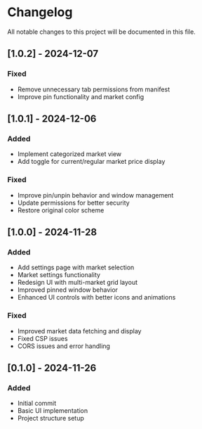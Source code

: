 # Changelog

All notable changes to this project will be documented in this file.

## [1.0.2] - 2024-12-07
### Fixed
- Remove unnecessary tab permissions from manifest
- Improve pin functionality and market config

## [1.0.1] - 2024-12-06
### Added
- Implement categorized market view
- Add toggle for current/regular market price display

### Fixed
- Improve pin/unpin behavior and window management
- Update permissions for better security
- Restore original color scheme

## [1.0.0] - 2024-11-28
### Added
- Add settings page with market selection
- Market settings functionality
- Redesign UI with multi-market grid layout
- Improved pinned window behavior
- Enhanced UI controls with better icons and animations

### Fixed
- Improved market data fetching and display
- Fixed CSP issues
- CORS issues and error handling

## [0.1.0] - 2024-11-26
### Added
- Initial commit
- Basic UI implementation
- Project structure setup
